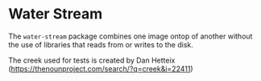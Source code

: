 Water Stream
===
The `water-stream` package combines one image ontop of another without the use of libraries that reads from or writes to the disk.

The creek used for tests is created by Dan Hetteix (https://thenounproject.com/search/?q=creek&i=22411)
